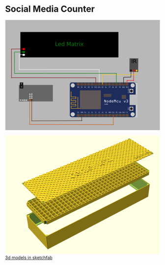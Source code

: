  # Social Media Counter

![node_mcu_schemaa](./img/schema.png)

![3d-models](./img/3d-models.png)
[3d models in sketchfab](https://skfb.ly/6FT8x)


